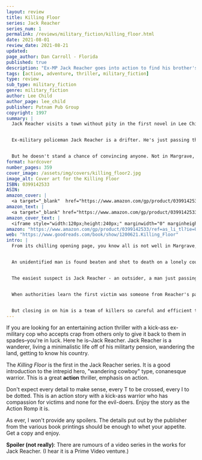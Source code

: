 ```yaml
---
layout: review
title: Killing Floor
series: Jack Reacher
series_num: 1
permalink: /reviews/military_fiction/killing_floor.html
date: 2021-08-01
review_date: 2021-08-21
updated: 
page_author: Dan Carroll - Florida
published: true
description: "Ex-MP Jack Reacher goes into action to find his brother's killers, after a series of brutal crimes terrorizes tiny Margrave, Georgia, only to uncover the dark and deadly conspiracy concealed behind the town's peaceful facade. A first novel."
tags: [action, adventure, thriller, military_fiction]
type: review
sub_type: military_fiction
genre: military_fiction
author: Lee Child
author_page: lee_child
publisher: Putnam Pub Group
copyright: 1997
summary: |
  Jack Reacher visits a town without pity in the first novel in Lee Child's New York Times best-selling series.


  Ex-military policeman Jack Reacher is a drifter. He's just passing through Margrave, Georgia, and in less than an hour, he's arrested for murder. Not much of a welcome. All Reacher knows is that he didn't kill anybody. At least not here. Not lately.


  But he doesn't stand a chance of convincing anyone. Not in Margrave, Georgia. Not a chance in hell.
format: hardcover
number_pages: 359
cover_image: /assets/img/covers/killing_floor2.jpg
image_alt: Cover art for the Killing Floor
ISBN: 0399142533
ASIN: 
amazon_cover: |
  <a target="_blank"  href="https://www.amazon.com/gp/product/0399142533/ref=as_li_tl?ie=UTF8&camp=1789&creative=9325&creativeASIN=0399142533&linkCode=as2&tag=floridan21-20&linkId=bbf32abe483deeb2dbba5f836c274757"><img border="0" src="//ws-na.amazon-adsystem.com/widgets/q?_encoding=UTF8&MarketPlace=US&ASIN=0399142533&ServiceVersion=20070822&ID=AsinImage&WS=1&Format=_SL250_&tag=floridan21-20" ></a>
amazon_text: |
  <a target="_blank" href="https://www.amazon.com/gp/product/0399142533/ref=as_li_tl?ie=UTF8&camp=1789&creative=9325&creativeASIN=0399142533&linkCode=as2&tag=floridan21-20&linkId=ee9afac6c5cc728b7e3dd825b84bdb0d">Killing Floor (Jack Reacher, No. 1)</a>
amazon_cover_text: |
  <iframe style="width:120px;height:240px;" marginwidth="0" marginheight="0" scrolling="no" frameborder="0" src="//ws-na.amazon-adsystem.com/widgets/q?ServiceVersion=20070822&OneJS=1&Operation=GetAdHtml&MarketPlace=US&source=ac&ref=tf_til&ad_type=product_link&tracking_id=floridan21-20&marketplace=amazon&amp;region=US&placement=0399142533&asins=0399142533&linkId=3cb0def0c623489bc2a94562b11e64e5&show_border=false&link_opens_in_new_window=false&price_color=333333&title_color=0066c0&bg_color=ffffff"></iframe>
amazon: "https://www.amazon.com/gp/product/0399142533/ref=as_li_tl?ie=UTF8&tag=floridan21-20&camp=1789&creative=9325&linkCode=as2&creativeASIN=0399142533&linkId=e2252034c24bc385813b37c22652aa34"
web: "https://www.goodreads.com/book/show/1200621.Killing_Floor"
intro: |
  From its chilling opening page, you know all is not well in Margrave, Georgia. The sleepy, forgotten town hasn't seen a crime in decades, but within the span of three days it witnesses events that leave everyone stunned.


  An unidentified man is found beaten and shot to death on a lonely country road. The police chief and his wife are butchered on a quiet Sunday morning. Then a bank executive disappears from his home, leaving his keys on the table and his wife frozen with fear.


  The easiest suspect is Jack Reacher - an outsider, a man just passing through. But Reacher is not just any drifter. He is a tough ex-military policeman, trained to think fast and act faster. He has lived with and hunted the worst: the hard men of the American military gone bad.


  When authorities learn the first victim was someone from Reacher's past, and he cannot convince them of his innocence, his patient self-defense becomes a raging crusade of revenge. With two cops who believe in him - a thoughtful black detective and a woman named Roscoe - he closes in on a ruthless conspiracy hiding behind Margrave's rural charm.


  But closing in on him is a team of killers so careful and efficient they are almost invisible. Step by step, the two teams circle - waiting to see which will be the first to walk onto the killing floor.
---
```


If you are looking for an entertaining action thriller with a kick-ass ex-military cop who accepts crap from others only to give it back to them in spades–you're in luck. Here he is–Jack Reacher. Jack Reacher is a wanderer, living a minimalistic life off of his militarty pension, wandering the land, getting to know his country.

The *Killing Floor* is the first in the Jack Reacher series. It is a good introduction to the intrepid hero, "wandering cowboy" type, conanesque warrior. This is a great **action** thriller, emphasis on action.

Don't expect every detail to make sense, every T to be crossed, every I to be dotted. This is an action story with a kick-ass warrior who has compassion for victims and none for the evil-doers. Enjoy the story as the Action Romp it is.

As ever, I won't provide any spoilers. The details put out by the publisher from the various book printings should be enough to whet your appetite. Get a copy and enjoy.

**Spoiler (not really)**: There are rumours of a video series in the works for Jack Reacher. (I hear it is a Prime Video venture.)

